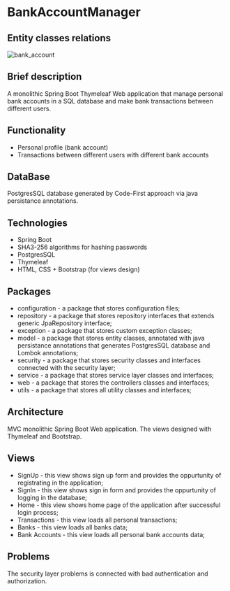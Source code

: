# BankAccountManager
## Entity classes relations
![bank_account](https://github.com/user-attachments/assets/e4ab5530-bc5f-4118-b8e8-f7489ab84a2f)

## Brief description
A monolithic Spring Boot Thymeleaf Web application that manage personal bank accounts in a SQL database and make bank transactions between different users. 
## Functionality
- Personal profile (bank account)
- Transactions between different users with different bank accounts
## DataBase
PostgresSQL database generated by Code-First approach via java persistance annotations.
## Technologies
- Spring Boot
- SHA3-256 algorithms for hashing passwords
- PostgresSQL
- Thymeleaf
- HTML, CSS + Bootstrap (for views design)
## Packages
- configuration - a package that stores configuration files;
- repository - a package that stores repository interfaces that extends generic JpaRepository interface; 
- exception - a package that stores custom exception classes;
- model - a package that stores entity classes, annotated with java persistance annotations that generates PostgresSQL database and Lombok annotations;
- security - a package that stores security classes and interfaces connected with the security layer;
- service - a package that stores service layer classes and interfaces;
- web - a package that stores the controllers classes and interfaces;
- utils - a package that stores all utility classes and interfaces;
## Architecture
MVC monolithic Spring Boot Web application. The views designed with Thymeleaf and Bootstrap.
## Views
- SignUp - this view shows sign up form and provides the oppurtunity of registrating in the application;
- SignIn - this view shows sign in form and provides the oppurtunity of logging in the database;
- Home - this view shows home page of the application after successful login process;
- Transactions - this view loads all personal transactions;
- Banks - this view loads all banks data;
- Bank Accounts - this view loads all personal bank accounts data;
## Problems
The security layer problems is connected with bad authentication and authorization.
